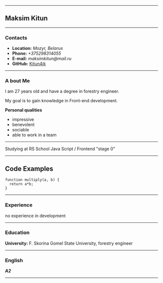 
***
## **Maksim Kitun** ##

***
### **Contacts** ###
* **Location:** _Mozyr, Belarus_
* **Phone:** _+375298314055_
* **E-mail:** _maksimkitun@mail.ru_
* **GitHub:** [Kitun4ik](https://github.com/Kitun4ik/rsschool-cv/tree/gh-pages)

***
### **A bout Me** ###
I am 27 years old and have a degree in forestry engineer.

My goal is to gain knowledge in Front-end development.


 **Personal qualities**
* impressive
* benevolent
* sociable
* able to work in a team

***
Studying at RS School Java Script / Frontend "stage 0"

***
## **Code Examples** ##
```
function multiply(a, b) {
  return a*b;
}
```

***
### **Experience** ###
no experience in development

***
### **Education** ###
**University:** F. Skorina Gomel State University, forestry engineer

***
### **English** ###

_**A2**_

***